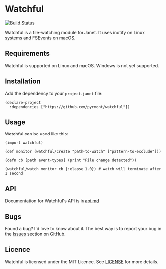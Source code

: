 # Watchful

[![Build Status][status-badge]][status-result]

[status-badge]: https://github.com/pyrmont/watchful/workflows/build/badge.svg
[status-result]: https://github.com/pyrmont/watchful/actions?query=workflow%3Abuild

Watchful is a file-watching module for Janet. It uses inotify on Linux systems
and FSEvents on macOS.

## Requirements

Watchful is supported on Linux and macOS. Windows is not yet supported.

## Installation

Add the dependency to your `project.janet` file:

```
(declare-project
  :dependencies ["https://github.com/pyrmont/watchful"])
```

## Usage

Watchful can be used like this:

```
(import watchful)

(def monitor (watchful/create "path-to-watch" ["pattern-to-exclude"]))

(defn cb [path event-types] (print "File change detected"))

(watchful/watch monitor cb {:elapse 1.0}) # watch will terminate after 1 second
```

## API

Documentation for Watchful's API is in [api.md][api]

[api]: https://github.com/pyrmont/watchful/blob/master/api.md

## Bugs

Found a bug? I'd love to know about it. The best way is to report your bug in
the [Issues][] section on GitHub.

[Issues]: https://github.com/pyrmont/watchful/issues

## Licence

Watchful is licensed under the MIT Licence. See [LICENSE][] for more details.

[LICENSE]: https://github.com/pyrmont/watchful/blob/master/LICENSE

